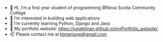 

- 👋 Hi, I’m a first year student of programming @Nova Scotia Community College
- 👀 I’m interested in building web applications 
- 🌱 I’m currently learning Python, Django and Java
- 👀 My portfolio website: https://junektman.github.io/myPortfolio_website/ 
- 📫 Please contact me at ktmanjune@gmail.com



